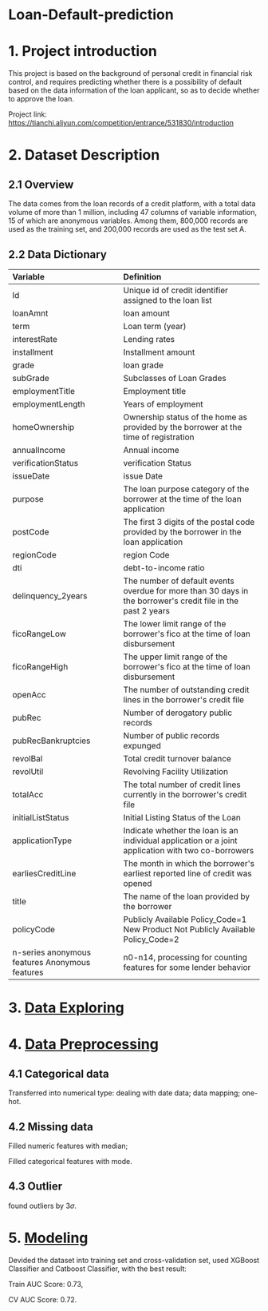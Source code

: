 # Loan-Default-prediction

# 1. Project introduction
This project is based on the background of personal credit in financial risk control, and requires predicting whether there is a possibility of default based on the data information of the loan applicant, so as to decide whether to approve the loan.

Project link: https://tianchi.aliyun.com/competition/entrance/531830/introduction

# 2. Dataset Description

## 2.1 Overview
The data comes from the loan records of a credit platform, with a total data volume of more than 1 million, including 47 columns of variable information, 15 of which are anonymous variables. Among them, 800,000 records are used as the training set, and 200,000 records are used as the test set A.

## 2.2 Data Dictionary
| Variable | Definition |
| :-----| :----- |
| Id | Unique id of credit identifier assigned to the loan list |
| loanAmnt | loan amount |
| term | Loan term (year) |
| interestRate | Lending rates |
| installment | Installment amount |
| grade | loan grade |
| subGrade | Subclasses of Loan Grades |
| employmentTitle | Employment title |
| employmentLength | Years of employment |
| homeOwnership|Ownership status of the home as provided by the borrower at the time of registration
| annualIncome | Annual income
verificationStatus	| verification Status
issueDate | issue Date
purpose | The loan purpose category of the borrower at the time of the loan application
postCode | The first 3 digits of the postal code provided by the borrower in the loan application
regionCode | region Code
dti | debt-to-income ratio
delinquency_2years | The number of default events overdue for more than 30 days in the borrower's credit file in the past 2 years
ficoRangeLow | The lower limit range of the borrower's fico at the time of loan disbursement
ficoRangeHigh | The upper limit range of the borrower's fico at the time of loan disbursement
openAcc | The number of outstanding credit lines in the borrower's credit file
pubRec | Number of derogatory public records
pubRecBankruptcies | Number of public records expunged
revolBal | Total credit turnover balance
revolUtil | Revolving Facility Utilization
totalAcc | The total number of credit lines currently in the borrower's credit file
initialListStatus | Initial Listing Status of the Loan
applicationType | Indicate whether the loan is an individual application or a joint application with two co-borrowers
earliesCreditLine | The month in which the borrower's earliest reported line of credit was opened
title | The name of the loan provided by the borrower
policyCode | Publicly Available Policy_Code=1 New Product Not Publicly Available Policy_Code=2
n-series anonymous features Anonymous features | n0-n14, processing for counting features for some lender behavior

# 3. [Data Exploring](https://github.com/GuoyiMa/Loan-Default-prediction/blob/main/Data%20exploring.ipynb)

# 4. [Data Preprocessing](https://github.com/GuoyiMa/Loan-Default-prediction/blob/main/Data%20Engneering.ipynb)
## 4.1 Categorical data
  Transferred into numerical type: dealing with date data; data mapping; one-hot.

## 4.2 Missing data
  Filled numeric features with median;

  Filled categorical features with mode.

## 4.3 Outlier
  found outliers by $3\sigma$.

# 5. [Modeling](https://github.com/GuoyiMa/Loan-Default-prediction/blob/main/Modeling.ipynb)
  Devided the dataset into training set and cross-validation set, used XGBoost Classifier and Catboost Classifier, with the best result:

  Train AUC Score: 0.73,

  CV AUC Score: 0.72.
